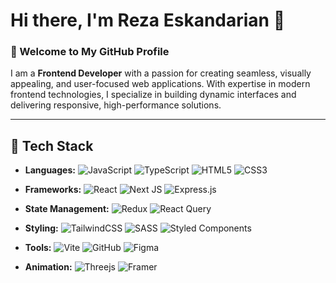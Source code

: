 # Hi there, I'm Reza Eskandarian 👋

### 🌟 Welcome to My GitHub Profile

I am a **Frontend Developer** with a passion for creating seamless, visually appealing, and user-focused web applications. With expertise in modern frontend technologies, I specialize in building dynamic interfaces and delivering responsive, high-performance solutions.


---

## 🚀 Tech Stack  

- **Languages:**  ![JavaScript](https://img.shields.io/badge/javascript-%23323330.svg?style=for-the-badge&logo=javascript&logoColor=%23F7DF1E)   ![TypeScript](https://img.shields.io/badge/typescript-%23007ACC.svg?style=for-the-badge&logo=typescript&logoColor=white)   ![HTML5](https://img.shields.io/badge/html5-%23E34F26.svg?style=for-the-badge&logo=html5&logoColor=white)   ![CSS3](https://img.shields.io/badge/css3-%231572B6.svg?style=for-the-badge&logo=css3&logoColor=white) 

- **Frameworks:**  ![React](https://img.shields.io/badge/react-%2320232a.svg?style=for-the-badge&logo=react&logoColor=%2361DAFB)    ![Next JS](https://img.shields.io/badge/Next-black?style=for-the-badge&logo=next.js&logoColor=white)    ![Express.js](https://img.shields.io/badge/express.js-%23404d59.svg?style=for-the-badge&logo=express&logoColor=%2361DAFB)

- **State Management:**  ![Redux](https://img.shields.io/badge/redux-%23593d88.svg?style=for-the-badge&logo=redux&logoColor=white)   ![React Query](https://img.shields.io/badge/-React%20Query-FF4154?style=for-the-badge&logo=react%20query&logoColor=white)  

- **Styling:**    ![TailwindCSS](https://img.shields.io/badge/tailwindcss-%2338B2AC.svg?style=for-the-badge&logo=tailwind-css&logoColor=white)     ![SASS](https://img.shields.io/badge/SASS-hotpink.svg?style=for-the-badge&logo=SASS&logoColor=white)      ![Styled Components](https://img.shields.io/badge/styled--components-DB7093?style=for-the-badge&logo=styled-components&logoColor=white)

- **Tools:**   ![Vite](https://img.shields.io/badge/vite-%23646CFF.svg?style=for-the-badge&logo=vite&logoColor=white)    	![GitHub](https://img.shields.io/badge/github-%23121011.svg?style=for-the-badge&logo=github&logoColor=white)    ![Figma](https://img.shields.io/badge/figma-%23F24E1E.svg?style=for-the-badge&logo=figma&logoColor=white) 

- **Animation:**     ![Threejs](https://img.shields.io/badge/threejs-black?style=for-the-badge&logo=three.js&logoColor=white)   ![Framer](https://img.shields.io/badge/Framer-black?style=for-the-badge&logo=framer&logoColor=blue)
  






